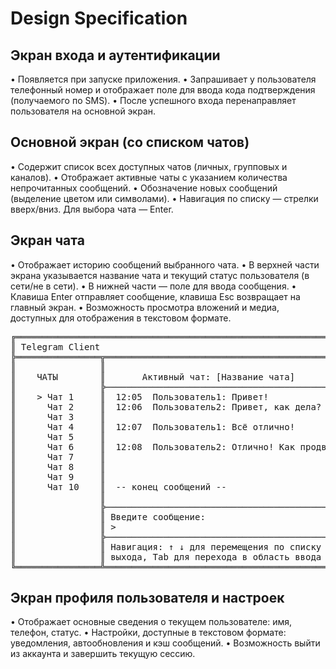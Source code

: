 # Design Specification

## Экран входа и аутентификации
•	Появляется при запуске приложения.
•	Запрашивает у пользователя телефонный номер и отображает поле для ввода кода подтверждения (получаемого по SMS).
•	После успешного входа перенаправляет пользователя на основной экран.
## Основной экран (со списком чатов)
•	Содержит список всех доступных чатов (личных, групповых и каналов).
•	Отображает активные чаты с указанием количества непрочитанных сообщений.
•	Обозначение новых сообщений (выделение цветом или символами).
•	Навигация по списку — стрелки вверх/вниз. Для выбора чата — Enter.
## Экран чата
•	Отображает историю сообщений выбранного чата.
•	В верхней части экрана указывается название чата и текущий статус пользователя (в сети/не в сети).
•	В нижней части — поле для ввода сообщения.
•	Клавиша Enter отправляет сообщение, клавиша Esc возвращает на главный экран.
•	Возможность просмотра вложений и медиа, доступных для отображения в текстовом формате.
<pre>
╔═══════════════════════════════════════════════════════════════════════════════════════════════╗
║ Telegram Client                                                                               ║
╠════════════════╦══════════════════════════════════════════════════════════════════════════════╣
║                ║                                                                              ║
║    ЧАТЫ        ║       Активный чат: [Название чата]                                          ║
║                ╠──────────────────────────────────────────────────────────────────────────────╣
║    > Чат 1     ║  12:05  Пользователь1: Привет!                                               ║
║      Чат 2     ║  12:06  Пользователь2: Привет, как дела?                                     ║
║      Чат 3     ║                                                                              ║
║      Чат 4     ║  12:07  Пользователь1: Всё отлично!                                          ║
║      Чат 5     ║                                                                              ║
║      Чат 6     ║  12:08  Пользователь2: Отлично! Как продвигается проект?                     ║
║      Чат 7     ║                                                                              ║
║      Чат 8     ║                                                                              ║
║      Чат 9     ║                                                                              ║
║      Чат 10    ║  -- конец сообщений --                                                       ║
║                ║                                                                              ║
║                ╠──────────────────────────────────────────────────────────────────────────────╣
║                ║ Введите сообщение:                                                           ║
║                ║ >                                                                            ║
║                ╠──────────────────────────────────────────────────────────────────────────────╣
║                ║ Навигация: ↑ ↓ для перемещения по списку чатов, Enter для выбора чата,ESC для║
║                ║ выхода, Tab для перехода в область ввода                                     ║
╚════════════════╩══════════════════════════════════════════════════════════════════════════════╝
</pre>



## Экран профиля пользователя и настроек
•	Отображает основные сведения о текущем пользователе: имя, телефон, статус.
•	Настройки, доступные в текстовом формате: уведомления, автообновления и кэш сообщений.
•	Возможность выйти из аккаунта и завершить текущую сессию.
